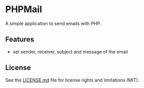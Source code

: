 # PHPMail
A simple application to send emails with PHP.

## Features
- set sender, receiver, subject and message of the email

## License
See the [LICENSE.md](LICENSE.md) file for license rights and limitations (MIT).
